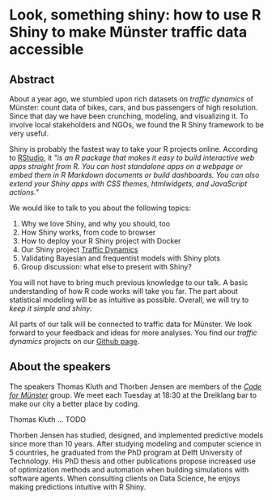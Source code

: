 
# Look, something shiny: how to use R Shiny to make Münster traffic data accessible

## Abstract

About a year ago, we stumbled upon rich datasets on *traffic dynamics* of Münster: 
count data of bikes, cars, and bus passengers of high resolution.
Since that day we have been crunching, modeling, and visualizing it.
To involve local stakeholders and NGOs, we found the R Shiny framework to be very useful.

Shiny is probably the fastest way to take your R projects online.
According to [RStudio](https://shiny.rstudio.com/), it *"is an R package that makes it easy to build interactive web apps straight from R. You can host standalone apps on a webpage or embed them in R Markdown documents or build dashboards. You can also extend your Shiny apps with CSS themes, htmlwidgets, and JavaScript actions."*

We would like to talk to you about the following topics:

 1. Why we love Shiny, and why you should, too
 2. How Shiny works, from code to browser
 3. How to deploy your R Shiny project with Docker
 4. Our Shiny project [Traffic Dynamics](https://traffics.codeformuenster.org)
 5. Validating Bayesian and frequentist models with Shiny plots
 6. Group discussion: what else to present with Shiny?

You will not have to bring much previous knowledge to our talk.
A basic understanding of how R code works will take you far.
The part about statistical modeling will be as intuitive as possible.
Overall, we will try to *keep it simple and shiny*.

All parts of our talk will be connected to traffic data for Münster.
We look forward to your feedback and ideas for more analyses.
You find our *traffic dynamics* projects on our [Github page](https://github.com/codeformuenster).


## About the speakers
The speakers Thomas Kluth and Thorben Jensen are members of the [*Code for Münster*](http://codeformuenster.org) group.
We meet each Tuesday at 18:30 at the Dreiklang bar to make our city a better place by coding.

Thomas Kluth ... TODO

Thorben Jensen has studied, designed, and implemented predictive models since more than 10 years.
After studying modeling and computer science in 5 countries, he graduated from the PhD program at Delft University of Technology.
His PhD thesis and other publications propose increased use of optimization methods and automation when building simulations with software agents.
When consulting clients on Data Science, he enjoys making predictions intuitive with R Shiny.
